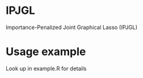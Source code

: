 # IPJGL
Importance-Penalized Joint Graphical Lasso (IPJGL)

# Usage example 
Look up in example.R for details
